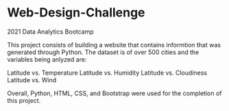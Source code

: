 # Web-Design-Challenge
2021 Data Analytics Bootcamp


This project consists of building a website that contains informtion that was generated through Python. The dataset is of over 500 cities and the variables being anlyzed are:

Latitude vs. Temperature
Latitude vs. Humidity
Latitude vs. Cloudiness
Latitude vs. Wind


Overall, Python, HTML, CSS, and Bootstrap were used for the completion of this project.
